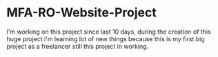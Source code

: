 # MFA-RO-Website-Project
I'm working on this project since last 10 days, during the creation of this huge project i'm learning lot of new things because this is my first big project as a freelancer still this project in working.
